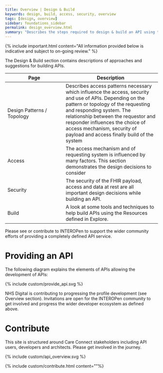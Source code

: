 ```yaml
---
title: Overview | Design & Build 
keywords: design, build, access, security, overview
tags: [design, overview]
sidebar: foundations_sidebar
permalink: design_overview.html
summary: "Describes the steps required to design & build an API using the Care Connect profiles described in Explore"
---
```


{% include important.html content="All information provided below is indicative and subject to on-going review." %}

The Design & Build section contains descriptions of approaches and suggestions for building APIs.

<table style="min-width:100%;width:100%">
<thead><tr id="step1">
	<th style="width:11em;">Page</th>
	<th>Description</th>
	</tr></thead>
<tr id="step2">
	<td>Design Patterns / Topology</td>
	<td>Describes access patterns necessary which influence the access, security and use of APIs. Depending on the pattern or topology of the requesting and responding system. The relationship between the requestor and responder influences the choice of access mechanism, security of payload and access finally build of the system </td>
</tr>
<tr id="step2">
	<td>Access</td>
	<td>The access mechanism and of requesting system is influenced by many factors. This section demonstrates the design decisions to consider</td>
</tr>
<tr id="step3">
	<td>Security</td>
	<td>The security of the FHIR payload, access and data at rest are all important design decisions while building an API. </td>
</tr>
<tr id="step4">
	<td>Build</td>
	<td>A look at some tools and techniques to help build APIs using the Resources defined in Explore.</td>
</tr>
</table>


Please see or contribute to INTEROPen to support the wider community efforts of providing a completely defined API service.


# Providing an API #

The following diagram explains the elements of APIs allowing the development of APIs:

{% include custom/provide_api.svg %}

NHS Digital is contributing to progressing the profile development (see Overview section). Invitations are open for the INTEROPen community to get involved and progress the wider developer ecosystem as defined above. 


# Contribute #

This site is structured around Care Connect stakeholders including API users, developers and architects. Please get involved in the journey.

{% include custom/api_overview.svg %}

{% include custom/contribute.html content=""%}
